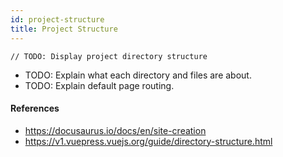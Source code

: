 ```yaml
---
id: project-structure
title: Project Structure
---
```


```
// TODO: Display project directory structure
```

- TODO: Explain what each directory and files are about.
- TODO: Explain default page routing.

#### References

- https://docusaurus.io/docs/en/site-creation
- https://v1.vuepress.vuejs.org/guide/directory-structure.html
